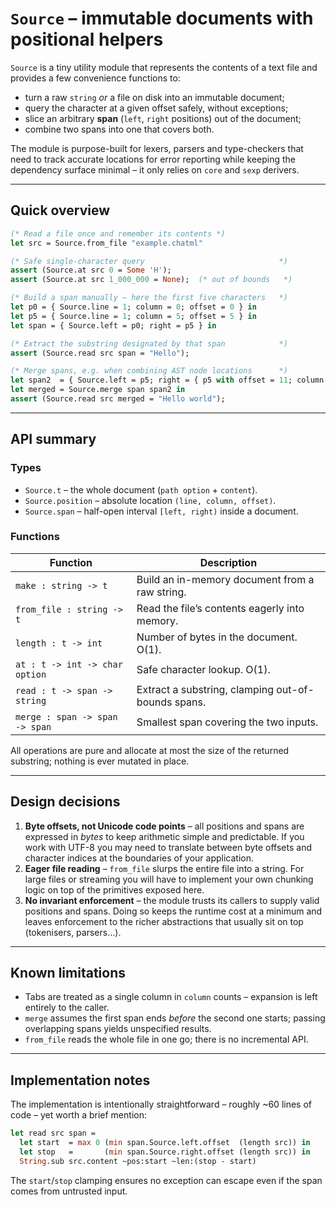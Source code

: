 # `Source` – immutable documents with positional helpers

`Source` is a tiny utility module that represents the contents of a text file
and provides a few convenience functions to:

* turn a raw `string` *or* a file on disk into an immutable document;
* query the character at a given offset safely, without exceptions;
* slice an arbitrary **span** (`left`, `right` positions) out of the document;
* combine two spans into one that covers both.

The module is purpose-built for lexers, parsers and type-checkers that need to
track accurate locations for error reporting while keeping the dependency
surface minimal – it only relies on `core` and `sexp` derivers.

---

## Quick overview

```ocaml
(* Read a file once and remember its contents *)
let src = Source.from_file "example.chatml"

(* Safe single-character query                              *)
assert (Source.at src 0 = Some 'H');
assert (Source.at src 1_000_000 = None);  (* out of bounds   *)

(* Build a span manually – here the first five characters   *)
let p0 = { Source.line = 1; column = 0; offset = 0 } in
let p5 = { Source.line = 1; column = 5; offset = 5 } in
let span = { Source.left = p0; right = p5 } in

(* Extract the substring designated by that span            *)
assert (Source.read src span = "Hello");

(* Merge spans, e.g. when combining AST node locations      *)
let span2  = { Source.left = p5; right = { p5 with offset = 11; column = 11 }} in
let merged = Source.merge span span2 in
assert (Source.read src merged = "Hello world");
```

---

## API summary

### Types

* `Source.t` – the whole document (`path option` + `content`).
* `Source.position` – absolute location `(line, column, offset)`.
* `Source.span` – half-open interval `[left, right)` inside a document.

### Functions

| Function | Description |
|----------|-------------|
| `make : string -> t` | Build an in-memory document from a raw string. |
| `from_file : string -> t` | Read the file’s contents eagerly into memory. |
| `length : t -> int` | Number of bytes in the document. O(1). |
| `at : t -> int -> char option` | Safe character lookup. O(1). |
| `read : t -> span -> string` | Extract a substring, clamping out-of-bounds spans. |
| `merge : span -> span -> span` | Smallest span covering the two inputs. |

All operations are pure and allocate at most the size of the returned
substring; nothing is ever mutated in place.

---

## Design decisions

1. **Byte offsets, not Unicode code points** – all positions and spans are
   expressed in *bytes* to keep arithmetic simple and predictable.  If you
   work with UTF-8 you may need to translate between byte offsets and
   character indices at the boundaries of your application.
2. **Eager file reading** – `from_file` slurps the entire file into a string.
   For large files or streaming you will have to implement your own chunking
   logic on top of the primitives exposed here.
3. **No invariant enforcement** – the module trusts its callers to supply
   valid positions and spans.  Doing so keeps the runtime cost at a minimum
   and leaves enforcement to the richer abstractions that usually sit on top
   (tokenisers, parsers…).

---

## Known limitations

* Tabs are treated as a single column in `column` counts – expansion is left
  entirely to the caller.
* `merge` assumes the first span ends *before* the second one starts; passing
  overlapping spans yields unspecified results.
* `from_file` reads the whole file in one go; there is no incremental API.

---

## Implementation notes

The implementation is intentionally straightforward – roughly ~60 lines of
code – yet worth a brief mention:

```ocaml
let read src span =
  let start  = max 0 (min span.Source.left.offset  (length src)) in
  let stop   =       (min span.Source.right.offset (length src)) in
  String.sub src.content ~pos:start ~len:(stop - start)
```

The `start`/`stop` clamping ensures no exception can escape even if the span
comes from untrusted input.



